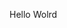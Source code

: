 Hello Wolrd









































































































































































































































































































































































































































































































